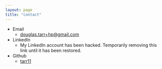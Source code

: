 ```yaml
---
layout: page
title: "contact"
---
```

* Email
  * douglas.tarr+hp@gmail.com
* LinkedIn
  * My LinkedIn account has been hacked.  Temporarily removing this link until it has been restored.
* Github
  * <a href="http://www.github.com/tarr11">tarr11</a>
